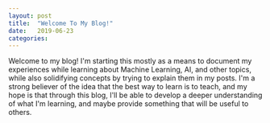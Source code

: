 ```yaml
---
layout: post
title:  "Welcome To My Blog!"
date:   2019-06-23
categories: 
---
```


Welcome to my blog! I'm starting this mostly as a means to document my experiences while learning about Machine Learning, AI, and other topics, while also solidifying concepts by trying to explain them in my posts. I'm a strong believer of the idea that the best way to learn is to teach, and my hope is that through this blog, I'll be able to develop a deeper understanding of what I'm learning, and maybe provide something that will be useful to others.
